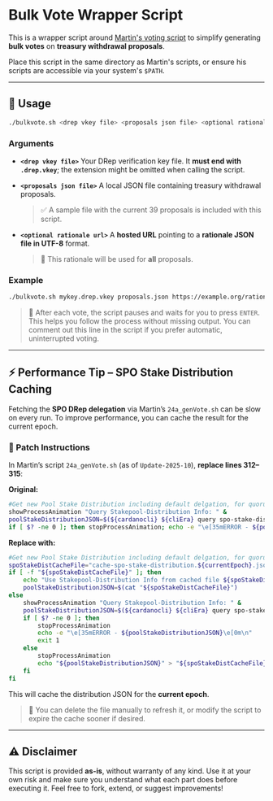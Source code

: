 # Bulk Vote Wrapper Script

This is a wrapper script around [Martin's voting script](https://github.com/gitmachtl/scripts) to simplify generating **bulk votes** on **treasury withdrawal proposals**.

Place this script in the same directory as Martin's scripts, or ensure his scripts are accessible via your system's `$PATH`.

---

## 🚀 Usage

```bash
./bulkvote.sh <drep vkey file> <proposals json file> <optional rationale url>
```

### Arguments

* **`<drep vkey file>`**
  Your DRep verification key file. It **must end with `.drep.vkey`**; the extension might be omitted when calling the script.

* **`<proposals json file>`**
  A local JSON file containing treasury withdrawal proposals.

  > ✅ A sample file with the current 39 proposals is included with this script.

* **`<optional rationale url>`**
  A **hosted URL** pointing to a **rationale JSON file in UTF-8** format.

  > 📎 This rationale will be used for **all** proposals.

### Example

```bash
./bulkvote.sh mykey.drep.vkey proposals.json https://example.org/rationale.json
```

> 🔸 After each vote, the script pauses and waits for you to press `ENTER`. This helps you follow the process without missing output.
> You can comment out this line in the script if you prefer automatic, uninterrupted voting.

---

## ⚡ Performance Tip – SPO Stake Distribution Caching

Fetching the **SPO DRep delegation** via Martin’s `24a_genVote.sh` can be slow on every run. To improve performance, you can cache the result for the current epoch.

### 🔧 Patch Instructions

In Martin’s script `24a_genVote.sh` (as of `Update-2025-10`), **replace lines 312–315**:

**Original:**

```bash
#Get new Pool Stake Distribution including default delgation, for quorum calculation later on - available with this command since cli 10.2.0.0
showProcessAnimation "Query Stakepool-Distribution Info: " &
poolStakeDistributionJSON=$(${cardanocli} ${cliEra} query spo-stake-distribution --all-spos 2> /dev/stdout)
if [ $? -ne 0 ]; then stopProcessAnimation; echo -e "\e[35mERROR - ${poolStakeDistributionJSON}\e[0m\n"; exit 1; else stopProcessAnimation; fi;
```

**Replace with:**

```bash
#Get new Pool Stake Distribution including default delgation, for quorum calculation later on - available with this command since cli 10.2.0.0
spoStakeDistCacheFile="cache-spo-stake-distribution.${currentEpoch}.json"
if [ -f "${spoStakeDistCacheFile}" ]; then
	echo "Use Stakepool-Distribution Info from cached file ${spoStakeDistCacheFile}"
	poolStakeDistributionJSON=$(cat "${spoStakeDistCacheFile}")
else
	showProcessAnimation "Query Stakepool-Distribution Info: " &
	poolStakeDistributionJSON=$(${cardanocli} ${cliEra} query spo-stake-distribution --all-spos 2> /dev/stdout)
	if [ $? -ne 0 ]; then
		stopProcessAnimation
		echo -e "\e[35mERROR - ${poolStakeDistributionJSON}\e[0m\n"
		exit 1
	else
		stopProcessAnimation
		echo "${poolStakeDistributionJSON}" > "${spoStakeDistCacheFile}"
	fi
fi
```

This will cache the distribution JSON for the **current epoch**.

> 📝 You can delete the file manually to refresh it, or modify the script to expire the cache sooner if desired.

---

## ⚠️ Disclaimer

This script is provided **as-is**, without warranty of any kind. Use it at your own risk and make sure you understand what each part does before executing it. Feel free to fork, extend, or suggest improvements!
